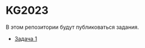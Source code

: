 # KG2023
В этом репозитории будут публиковаться задания.

* [Задача 1](https://github.com/nuzhnykh-avpp/KG2023/wiki/Task1)
